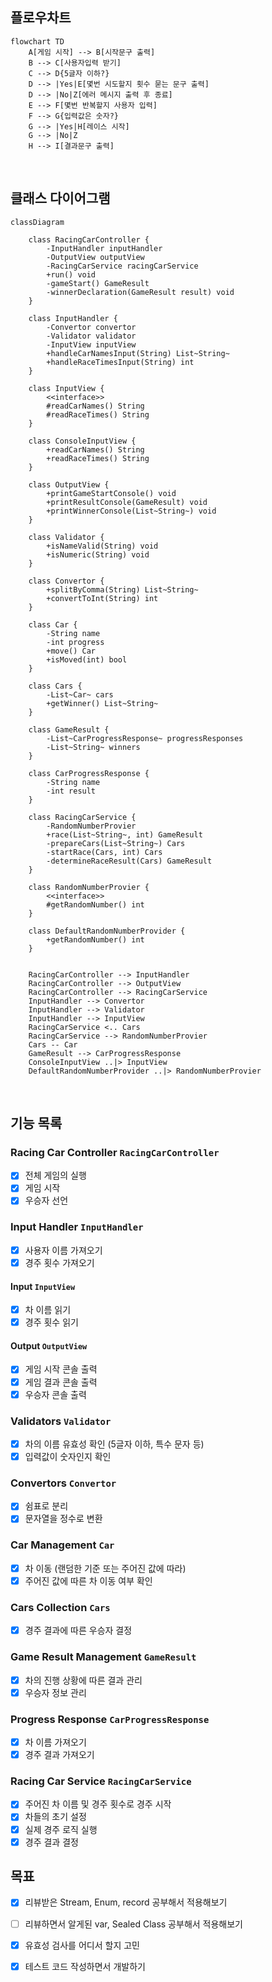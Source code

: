 ## 플로우차트
```mermaid
flowchart TD
    A[게임 시작] --> B[시작문구 출력]
    B --> C[사용자입력 받기]
    C --> D{5글자 이하?}
    D --> |Yes|E[몇번 시도할지 횟수 묻는 문구 출력]
    D --> |No|Z[에러 메시지 출력 후 종료]
    E --> F[몇번 반복할지 사용자 입력]
    F --> G{입력값은 숫자?}
    G --> |Yes|H[레이스 시작]
    G --> |No|Z
    H --> I[결과문구 출력]
```

<br>

## 클래스 다이어그램
```mermaid
classDiagram

    class RacingCarController {
        -InputHandler inputHandler
        -OutputView outputView
        -RacingCarService racingCarService
        +run() void
        -gameStart() GameResult
        -winnerDeclaration(GameResult result) void
    }

    class InputHandler {
        -Convertor convertor
        -Validator validator
        -InputView inputView
        +handleCarNamesInput(String) List~String~
        +handleRaceTimesInput(String) int
    }

    class InputView {
        <<interface>>
        #readCarNames() String
        #readRaceTimes() String
    }

    class ConsoleInputView {
        +readCarNames() String
        +readRaceTimes() String
    }

    class OutputView {
        +printGameStartConsole() void
        +printResultConsole(GameResult) void
        +printWinnerConsole(List~String~) void
    }

    class Validator {
        +isNameValid(String) void
        +isNumeric(String) void
    }

    class Convertor {
        +splitByComma(String) List~String~
        +convertToInt(String) int
    }

    class Car {
        -String name
        -int progress
        +move() Car
        +isMoved(int) bool
    }

    class Cars {
        -List~Car~ cars
        +getWinner() List~String~
    }

    class GameResult {
        -List~CarProgressResponse~ progressResponses
        -List~String~ winners
    }

    class CarProgressResponse {
        -String name
        -int result
    }

    class RacingCarService {
        -RandomNumberProvier
        +race(List~String~, int) GameResult
        -prepareCars(List~String~) Cars
        -startRace(Cars, int) Cars
        -determineRaceResult(Cars) GameResult
    }

    class RandomNumberProvier {
        <<interface>>
        #getRandomNumber() int
    }

    class DefaultRandomNumberProvider {
        +getRandomNumber() int
    }
    

    RacingCarController --> InputHandler
    RacingCarController --> OutputView
    RacingCarController --> RacingCarService
    InputHandler --> Convertor
    InputHandler --> Validator
    InputHandler --> InputView
    RacingCarService <.. Cars
    RacingCarService --> RandomNumberProvier
    Cars -- Car
    GameResult --> CarProgressResponse
    ConsoleInputView ..|> InputView
    DefaultRandomNumberProvider ..|> RandomNumberProvier
```

<br>


## 기능 목록

### Racing Car Controller `RacingCarController`
- [x] 전체 게임의 실행
- [x] 게임 시작
- [x] 우승자 선언

### Input Handler `InputHandler`
- [x] 사용자 이름 가져오기
- [x] 경주 횟수 가져오기

#### Input `InputView`
- [x] 차 이름 읽기
- [x] 경주 횟수 읽기

#### Output `OutputView`
- [x] 게임 시작 콘솔 출력
- [x] 게임 결과 콘솔 출력
- [x] 우승자 콘솔 출력

### Validators `Validator`
- [x] 차의 이름 유효성 확인 (5글자 이하, 특수 문자 등)
- [x] 입력값이 숫자인지 확인

### Convertors `Convertor`
- [x] 쉼표로 분리
- [x] 문자열을 정수로 변환

### Car Management `Car`
- [x] 차 이동 (랜덤한 기준 또는 주어진 값에 따라)
- [x] 주어진 값에 따른 차 이동 여부 확인

### Cars Collection `Cars`
- [x] 경주 결과에 따른 우승자 결정

### Game Result Management `GameResult`
- [x] 차의 진행 상황에 따른 결과 관리
- [x] 우승자 정보 관리

### Progress Response `CarProgressResponse`
- [x] 차 이름 가져오기
- [x] 경주 결과 가져오기

### Racing Car Service `RacingCarService`
- [x] 주어진 차 이름 및 경주 횟수로 경주 시작
- [x] 차들의 초기 설정
- [x] 실제 경주 로직 실행
- [x] 경주 결과 결정

## 목표
- [x] 리뷰받은 Stream, Enum, record 공부해서 적용해보기
- [ ] 리뷰하면서 알게된 var, Sealed Class 공부해서 적용해보기
- [x] 유효성 검사를 어디서 할지 고민
- [x] 테스트 코드 작성하면서 개발하기

